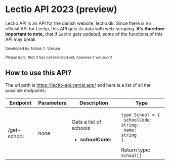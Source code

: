 # Lectio API 2023 (preview)

Lectio API is an API for the danish website, lectio.dk. Since there is no official API for Lectio, this API gets its data with web-scraping. <b>It's therefore important to note,</b> that if Lectio gets updated, some of the functions of this API may break

<small>Developed by Tobias T. Viskum</small>

<small>_Please note, that it has not released yet, however it will soon!_</small>

## How to use this API?

The url path is https://lectio-api.vercel.app/ and here is a list of all the possible endpoints:

| Endpoint    | Parameters | Description                                             | Type                                                                                                             |
| ----------- | ---------- | ------------------------------------------------------- | ---------------------------------------------------------------------------------------------------------------- |
| /get-school | none       | Gets a list of schools<br><ul><li>**schoolCode:** </ul> | <pre><code>type School = {<br/> schoolCode: string; <br/> name: string<br/>}</code></pre>Return type: `School[]` |

